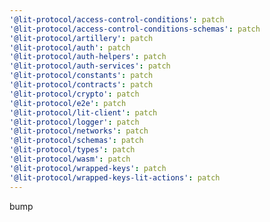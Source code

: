 ```yaml
---
'@lit-protocol/access-control-conditions': patch
'@lit-protocol/access-control-conditions-schemas': patch
'@lit-protocol/artillery': patch
'@lit-protocol/auth': patch
'@lit-protocol/auth-helpers': patch
'@lit-protocol/auth-services': patch
'@lit-protocol/constants': patch
'@lit-protocol/contracts': patch
'@lit-protocol/crypto': patch
'@lit-protocol/e2e': patch
'@lit-protocol/lit-client': patch
'@lit-protocol/logger': patch
'@lit-protocol/networks': patch
'@lit-protocol/schemas': patch
'@lit-protocol/types': patch
'@lit-protocol/wasm': patch
'@lit-protocol/wrapped-keys': patch
'@lit-protocol/wrapped-keys-lit-actions': patch
---
```


bump
